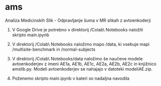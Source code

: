# ams
Analiza Medicinskih Slik - Odpravljanje šuma v MR slikah z avtoenkoderji


1. V Google Drive je potrebno v direktorij /Colab\ Notebooks naložiti skripto main.ipynb

2. V direktorij /Colab\ Notebooks naložimo mapo /data, ki vsebuje mapi /multisite-benchmark in /normal-subjects

3. V direktorij /Colab\ Notebooks/data naložimo še naučene modele avtoenkoderjev z imeni AE1a, AE1b, AE1c, AE2a, AE2b, AE2c in knjižnico amslib.py. Modeli avtoenkoderjev se nahajajo v datoteki modeliAE.zip.

4. Poženemo skripto main.ipynb v kateri so nadaljna navodila
